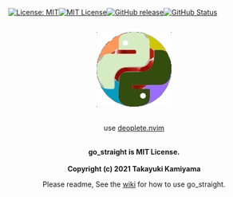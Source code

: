 [![License: MIT](https://img.shields.io/badge/License-MIT-yellow.svg)](https://opensource.org/licenses/MIT)[![MIT
License](http://img.shields.io/badge/license-MIT-blue.svg?style=flat)](
LICENSE)[![GitHub release](https://img.shields.io/github/release/takkii/go_straight.svg?style=flat)](GitHub)[![GitHub Status](https://img.shields.io/github/last-commit/takkii/go_straight.svg?style=flat)](GitHub)

<br />
<div align="center"><img src="https://github.com/takkii/go_straight/blob/main/img/python_ruby.gif" alt="PythonとRuby" title="logo"></div>
<br />

<div align="center">
  <p> use <a href="https://github.com/Shougo/deoplete.nvim">deoplete.nvim</a></p>
</div>

<br />
<div align="center">
  <b> go_straight is MIT License. </b>
</div>
<br />

<div align="center">
  <b> Copyright (c) 2021 Takayuki Kamiyama </b>
  <p> Please readme, See the <a href="https://github.com/takkii/go_straight/wiki/%E3%81%BE%E3%81%A3%E3%81%99%E3%81%90%E3%81%AE%E4%BB%95%E6%A7%98">wiki</a> for how to use go_straight. </p>
</div>
